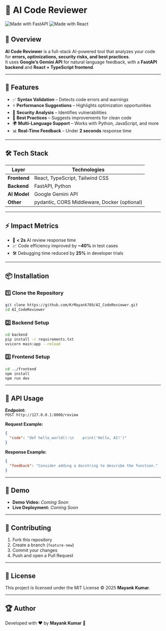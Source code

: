# 🤖 AI Code Reviewer

![Made with FastAPI](https://img.shields.io/badge/Made%20with-FastAPI-009688.svg)
![Made with React](https://img.shields.io/badge/Made%20with-React-61DAFB.svg)

## 📌 Overview
**AI Code Reviewer** is a full-stack AI-powered tool that analyzes your code for **errors, optimizations, security risks, and best practices**.  
It uses **Google’s Gemini API** for natural language feedback, with a **FastAPI backend** and **React + TypeScript frontend**.

---

## 🎯 Features
- ✅ **Syntax Validation** – Detects code errors and warnings  
- ⚡ **Performance Suggestions** – Highlights optimization opportunities  
- 🔐 **Security Analysis** – Identifies vulnerabilities  
- 🧠 **Best Practices** – Suggests improvements for clean code  
- 🌍 **Multi-Language Support** – Works with Python, JavaScript, and more  
- 📊 **Real-Time Feedback** – Under **2 seconds** response time  

---

## 🛠 Tech Stack
| Layer       | Technologies |
|-------------|-------------|
| **Frontend** | React, TypeScript, Tailwind CSS |
| **Backend**  | FastAPI, Python |
| **AI Model** | Google Gemini API |
| **Other**    | pydantic, CORS Middleware, Docker (optional) |

---

## ⚡ Impact Metrics
- 🚀 **< 2s** AI review response time  
- 📈 Code efficiency improved by **~40%** in test cases  
- 🛠 Debugging time reduced by **25%** in developer trials  

---

## 📦 Installation

### 1️⃣ Clone the Repository
```bash
git clone https://github.com/KrMayank789/AI_CodeReviewer.git
cd AI_CodeReviewer
```

### 2️⃣ Backend Setup
```bash
cd backend
pip install -r requirements.txt
uvicorn main:app --reload
```

### 3️⃣ Frontend Setup
```bash
cd ../frontend
npm install
npm run dev
```

---

## 📡 API Usage

**Endpoint:**  
`POST http://127.0.0.1:8000/review`

**Request Example:**
```json
{
  "code": "def hello_world():\n    print('Hello, AI!')"
}
```

**Response Example:**
```json
{
  "feedback": "Consider adding a docstring to describe the function."
}
```

---

## 🎥 Demo
- **Demo Video:** *Coming Soon*  
- **Live Deployment:** *Coming Soon*

---

## 🤝 Contributing
1. Fork this repository  
2. Create a branch (`feature-new`)  
3. Commit your changes  
4. Push and open a Pull Request  

---

## 📜 License
This project is licensed under the MIT License © 2025 **Mayank Kumar**.

---

## 🏆 Author
Developed with ❤️ by **Mayank Kumar** 🚀  
